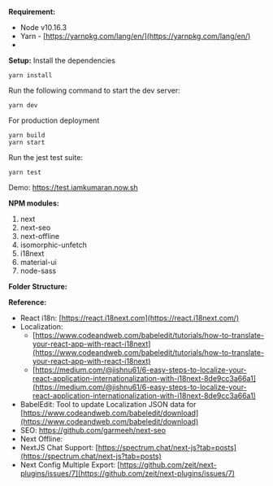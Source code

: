 ﻿**Requirement:**

 - Node v10.16.3
 - Yarn - [https://yarnpkg.com/lang/en/](https://yarnpkg.com/lang/en/)
 - 

**Setup:**
Install the dependencies

    yarn install

Run the following command to start the dev server:

    yarn dev

For production deployment

    yarn build
    yarn start

Run the jest test suite:

    yarn test
    
Demo: https://test.iamkumaran.now.sh

**NPM modules:**
1. next
2. next-seo
3. next-offline
4. isomorphic-unfetch
5. i18next
6. material-ui
7. node-sass

**Folder Structure:**

**Reference:**

 - React i18n: [https://react.i18next.com](https://react.i18next.com/)
 - Localization: 
   - [https://www.codeandweb.com/babeledit/tutorials/how-to-translate-your-react-app-with-react-i18next](https://www.codeandweb.com/babeledit/tutorials/how-to-translate-your-react-app-with-react-i18next)
   - [https://medium.com/@jishnu61/6-easy-steps-to-localize-your-react-application-internationalization-with-i18next-8de9cc3a66a1](https://medium.com/@jishnu61/6-easy-steps-to-localize-your-react-application-internationalization-with-i18next-8de9cc3a66a1)
 - BabelEdit: Tool to update Localization JSON data for  [https://www.codeandweb.com/babeledit/download](https://www.codeandweb.com/babeledit/download)
 - SEO: https://github.com/garmeeh/next-seo
 - Next Offline: 
 - NextJS Chat Support: [https://spectrum.chat/next-js?tab=posts](https://spectrum.chat/next-js?tab=posts)
 - Next Config Multiple Export: [https://github.com/zeit/next-plugins/issues/7](https://github.com/zeit/next-plugins/issues/7)

